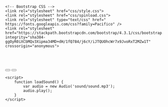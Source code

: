 
<!doctype html>
<html lang="en">

<head>
    <title id="titleWeb"></title>
    <!-- Required meta tags -->
    <meta charset="utf-8">
    <meta name="viewport" content="width=device-width, initial-scale=1, shrink-to-fit=no">

    <!-- Bootstrap CSS -->
    <link rel="stylesheet" href="css/style.css">
    <link rel="stylesheet" href="css/spinload.css">
    <link rel="stylesheet" type="text/css" href=" https://fonts.googleapis.com/css?family=Pacifico" />
    <link rel="stylesheet" href="https://stackpath.bootstrapcdn.com/bootstrap/4.3.1/css/bootstrap.min.css" integrity="sha384-ggOyR0iXCbMQv3Xipma34MD+dH/1fQ784/j6cY/iJTQUOhcWr7x9JvoRxT2MZw1T" crossorigin="anonymous">
</head>

<body onload="loadSound()">
    <div class="wrapper">
        <!-- Preloader -->
        <div id="preloader">
            <div class="spinner">
                <div class="rect1"></div>
                <div class="rect2"></div>
                <div class="rect3"></div>
                <div class="rect4"></div>
                <div class="rect5"></div>
            </div>
        </div>
        <div id="bg"></div>
        <div class="content">
            <header>
                <h2 id="title"></h2>
                <h4 id="desc"></h4>
            </header>
            <button id="yes" type="button" class="btn btn-danger btn-lg"> </button>
            <button id="no" type="button" class="btn btn-info btn-lg"></button>
        </div>
    </div>
    <!-- Optional JavaScript -->
    <!-- jQuery first, then Popper.js, then Bootstrap JS -->
    <script src="https://code.jquery.com/jquery-3.4.1.js" integrity="sha256-WpOohJOqMqqyKL9FccASB9O0KwACQJpFTUBLTYOVvVU=" crossorigin="anonymous"></script>
    <script src="https://cdnjs.cloudflare.com/ajax/libs/popper.js/1.14.7/umd/popper.min.js" integrity="sha384-UO2eT0CpHqdSJQ6hJty5KVphtPhzWj9WO1clHTMGa3JDZwrnQq4sF86dIHNDz0W1" crossorigin="anonymous"></script>
    <script src="https://stackpath.bootstrapcdn.com/bootstrap/4.3.1/js/bootstrap.min.js" integrity="sha384-JjSmVgyd0p3pXB1rRibZUAYoIIy6OrQ6VrjIEaFf/nJGzIxFDsf4x0xIM+B07jRM" crossorigin="anonymous"></script>
    <script src="https://cdn.jsdelivr.net/npm/sweetalert2@9"></script>
    <script src="./config.js"></script>
    <script src="./js/main.js"></script>

    <script>
        function loadSound() {
            var audio = new Audio('sound/sound.mp3');
            audio.play();
        }
    </script>
</body>

</html>

